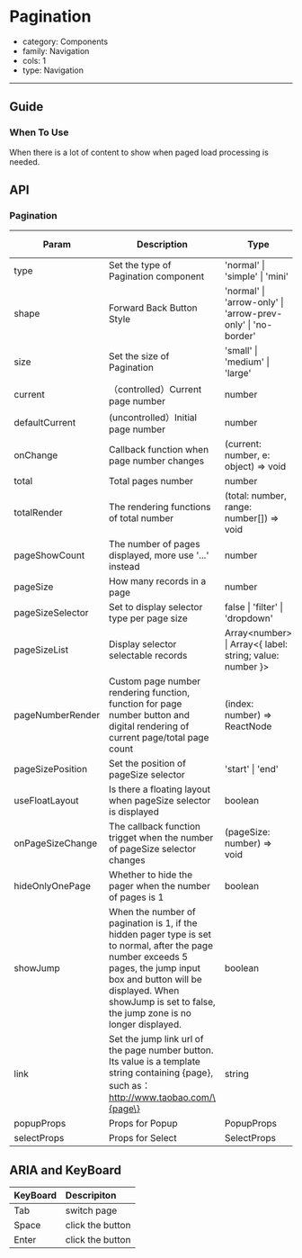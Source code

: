 # Pagination

-   category: Components
-   family: Navigation
-   cols: 1
-   type: Navigation

---

## Guide

### When To Use

When there is a lot of content to show when paged load processing is needed.

## API

### Pagination

| Param            | Description                                                                                                                                                                                                                                 | Type                                                         | Default Value   | Required |
| ---------------- | ------------------------------------------------------------------------------------------------------------------------------------------------------------------------------------------------------------------------------------------- | ------------------------------------------------------------ | --------------- | -------- |
| type             | Set the type of Pagination component                                                                                                                                                                                                        | 'normal' \| 'simple' \| 'mini'                               | 'normal'        |          |
| shape            | Forward Back Button Style                                                                                                                                                                                                                   | 'normal' \| 'arrow-only' \| 'arrow-prev-only' \| 'no-border' | 'normal'        |          |
| size             | Set the size of Pagination                                                                                                                                                                                                                  | 'small' \| 'medium' \| 'large'                               | 'medium'        |          |
| current          | （controlled）Current page number                                                                                                                                                                                                           | number                                                       | 1               |          |
| defaultCurrent   | (uncontrolled）Initial page number                                                                                                                                                                                                          | number                                                       | 1               |          |
| onChange         | Callback function when page number changes                                                                                                                                                                                                  | (current: number, e: object) => void                         | -               |          |
| total            | Total pages number                                                                                                                                                                                                                          | number                                                       | 100             |          |
| totalRender      | The rendering functions of total number                                                                                                                                                                                                     | (total: number, range: number[]) => void                     | -               |          |
| pageShowCount    | The number of pages displayed, more use '...' instead                                                                                                                                                                                       | number                                                       | 5               |          |
| pageSize         | How many records in a page                                                                                                                                                                                                                  | number                                                       | 10              |          |
| pageSizeSelector | Set to display selector type per page size                                                                                                                                                                                                  | false \| 'filter' \| 'dropdown'                              | false           |          |
| pageSizeList     | Display selector selectable records                                                                                                                                                                                                         | Array\<number> \| Array\<{ label: string; value: number }>   | [5, 10, 20]     |          |
| pageNumberRender | Custom page number rendering function, function for page number button and digital rendering of current page/total page count                                                                                                               | (index: number) => ReactNode                                 | index =\> index |          |
| pageSizePosition | Set the position of pageSize selector                                                                                                                                                                                                       | 'start' \| 'end'                                             | 'start'         |          |
| useFloatLayout   | Is there a floating layout when pageSize selector is displayed                                                                                                                                                                              | boolean                                                      | false           |          |
| onPageSizeChange | The callback function trigget when the number of pageSize selector changes                                                                                                                                                                  | (pageSize: number) => void                                   | -               |          |
| hideOnlyOnePage  | Whether to hide the pager when the number of pages is 1                                                                                                                                                                                     | boolean                                                      | false           |          |
| showJump         | When the number of pagination is 1, if the hidden pager type is set to normal, after the page number exceeds 5 pages, the jump input box and button will be displayed. When showJump is set to false, the jump zone is no longer displayed. | boolean                                                      | true            |          |
| link             | Set the jump link url of the page number button. Its value is a template string containing \{page\}, such as：http://www.taobao.com/\{page\}                                                                                                | string                                                       | -               |          |
| popupProps       | Props for Popup                                                                                                                                                                                                                             | PopupProps                                                   | -               |          |
| selectProps      | Props for Select                                                                                                                                                                                                                            | SelectProps                                                  | -               |          |

## ARIA and KeyBoard

| KeyBoard | Descripiton      |
| :------- | :--------------- |
| Tab      | switch page      |
| Space    | click the button |
| Enter    | click the button |
